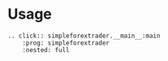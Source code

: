 # Usage

```{eval-rst}
.. click:: simpleforextrader.__main__:main
    :prog: simpleforextrader
    :nested: full
```
